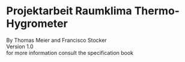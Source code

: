 # Projektarbeit Raumklima Thermo- Hygrometer
By Thomas Meier and Francisco Stocker  
Version 1.0  
for more information consult the specification book  
